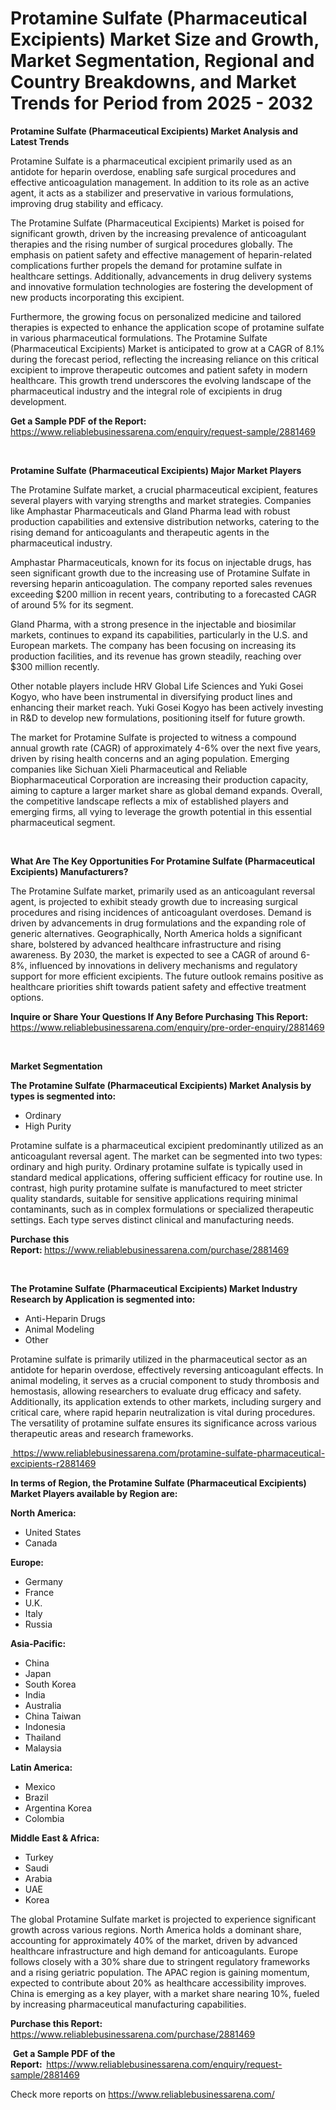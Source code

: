 <p><h1>Protamine Sulfate (Pharmaceutical Excipients) Market Size and Growth, Market Segmentation, Regional and Country Breakdowns, and Market Trends for Period from 2025 -  2032</h1></p><p><strong>Protamine Sulfate (Pharmaceutical Excipients) Market Analysis and Latest Trends</strong></p>
<p><p>Protamine Sulfate is a pharmaceutical excipient primarily used as an antidote for heparin overdose, enabling safe surgical procedures and effective anticoagulation management. In addition to its role as an active agent, it acts as a stabilizer and preservative in various formulations, improving drug stability and efficacy.</p><p>The Protamine Sulfate (Pharmaceutical Excipients) Market is poised for significant growth, driven by the increasing prevalence of anticoagulant therapies and the rising number of surgical procedures globally. The emphasis on patient safety and effective management of heparin-related complications further propels the demand for protamine sulfate in healthcare settings. Additionally, advancements in drug delivery systems and innovative formulation technologies are fostering the development of new products incorporating this excipient.</p><p>Furthermore, the growing focus on personalized medicine and tailored therapies is expected to enhance the application scope of protamine sulfate in various pharmaceutical formulations. The Protamine Sulfate (Pharmaceutical Excipients) Market is anticipated to grow at a CAGR of 8.1% during the forecast period, reflecting the increasing reliance on this critical excipient to improve therapeutic outcomes and patient safety in modern healthcare. This growth trend underscores the evolving landscape of the pharmaceutical industry and the integral role of excipients in drug development.</p></p>
<p><strong>Get a Sample PDF of the Report:&nbsp;</strong> <a href="https://www.reliablebusinessarena.com/enquiry/request-sample/2881469?utm_campaign=3195&utm_medium=2&utm_source=Github&utm_content=ia&utm_term=12032025&utm_id=protamine-sulfate-pharmaceutical-excipients">https://www.reliablebusinessarena.com/enquiry/request-sample/2881469</a></p>
<p>&nbsp;</p>
<p><strong>Protamine Sulfate (Pharmaceutical Excipients) Major Market Players</strong></p>
<p><p>The Protamine Sulfate market, a crucial pharmaceutical excipient, features several players with varying strengths and market strategies. Companies like Amphastar Pharmaceuticals and Gland Pharma lead with robust production capabilities and extensive distribution networks, catering to the rising demand for anticoagulants and therapeutic agents in the pharmaceutical industry. </p><p>Amphastar Pharmaceuticals, known for its focus on injectable drugs, has seen significant growth due to the increasing use of Protamine Sulfate in reversing heparin anticoagulation. The company reported sales revenues exceeding $200 million in recent years, contributing to a forecasted CAGR of around 5% for its segment.</p><p>Gland Pharma, with a strong presence in the injectable and biosimilar markets, continues to expand its capabilities, particularly in the U.S. and European markets. The company has been focusing on increasing its production facilities, and its revenue has grown steadily, reaching over $300 million recently.</p><p>Other notable players include HRV Global Life Sciences and Yuki Gosei Kogyo, who have been instrumental in diversifying product lines and enhancing their market reach. Yuki Gosei Kogyo has been actively investing in R&D to develop new formulations, positioning itself for future growth.</p><p>The market for Protamine Sulfate is projected to witness a compound annual growth rate (CAGR) of approximately 4-6% over the next five years, driven by rising health concerns and an aging population. Emerging companies like Sichuan Xieli Pharmaceutical and Reliable Biopharmaceutical Corporation are increasing their production capacity, aiming to capture a larger market share as global demand expands. Overall, the competitive landscape reflects a mix of established players and emerging firms, all vying to leverage the growth potential in this essential pharmaceutical segment.</p></p>
<p>&nbsp;</p>
<p><strong>What Are The Key Opportunities For Protamine Sulfate (Pharmaceutical Excipients) Manufacturers?</strong></p>
<p><p>The Protamine Sulfate market, primarily used as an anticoagulant reversal agent, is projected to exhibit steady growth due to increasing surgical procedures and rising incidences of anticoagulant overdoses. Demand is driven by advancements in drug formulations and the expanding role of generic alternatives. Geographically, North America holds a significant share, bolstered by advanced healthcare infrastructure and rising awareness. By 2030, the market is expected to see a CAGR of around 6-8%, influenced by innovations in delivery mechanisms and regulatory support for more efficient excipients. The future outlook remains positive as healthcare priorities shift towards patient safety and effective treatment options.</p></p>
<p><strong>Inquire or Share Your Questions If Any Before Purchasing This Report:</strong> <a href="https://www.reliablebusinessarena.com/enquiry/pre-order-enquiry/2881469?utm_campaign=3195&utm_medium=2&utm_source=Github&utm_content=ia&utm_term=12032025&utm_id=protamine-sulfate-pharmaceutical-excipients">https://www.reliablebusinessarena.com/enquiry/pre-order-enquiry/2881469</a></p>
<p>&nbsp;</p>
<p><strong>Market Segmentation</strong></p>
<p><strong>The Protamine Sulfate (Pharmaceutical Excipients) Market Analysis by types is segmented into:</strong></p>
<p><ul><li>Ordinary</li><li>High Purity</li></ul></p>
<p><p>Protamine sulfate is a pharmaceutical excipient predominantly utilized as an anticoagulant reversal agent. The market can be segmented into two types: ordinary and high purity. Ordinary protamine sulfate is typically used in standard medical applications, offering sufficient efficacy for routine use. In contrast, high purity protamine sulfate is manufactured to meet stricter quality standards, suitable for sensitive applications requiring minimal contaminants, such as in complex formulations or specialized therapeutic settings. Each type serves distinct clinical and manufacturing needs.</p></p>
<p><strong>Purchase this Report:&nbsp;</strong><a href="https://www.reliablebusinessarena.com/purchase/2881469?utm_campaign=3195&utm_medium=2&utm_source=Github&utm_content=ia&utm_term=12032025&utm_id=protamine-sulfate-pharmaceutical-excipients">https://www.reliablebusinessarena.com/purchase/2881469</a></p>
<p>&nbsp;</p>
<p><strong>The Protamine Sulfate (Pharmaceutical Excipients) Market Industry Research by Application is segmented into:</strong></p>
<p><ul><li>Anti-Heparin Drugs</li><li>Animal Modeling</li><li>Other</li></ul></p>
<p><p>Protamine sulfate is primarily utilized in the pharmaceutical sector as an antidote for heparin overdose, effectively reversing anticoagulant effects. In animal modeling, it serves as a crucial component to study thrombosis and hemostasis, allowing researchers to evaluate drug efficacy and safety. Additionally, its application extends to other markets, including surgery and critical care, where rapid heparin neutralization is vital during procedures. The versatility of protamine sulfate ensures its significance across various therapeutic areas and research frameworks.</p></p>
<p><a href="https://www.reliablebusinessarena.com/protamine-sulfate-pharmaceutical-excipients-r2881469?utm_campaign=3195&utm_medium=2&utm_source=Github&utm_content=ia&utm_term=12032025&utm_id=protamine-sulfate-pharmaceutical-excipients">&nbsp;https://www.reliablebusinessarena.com/protamine-sulfate-pharmaceutical-excipients-r2881469</a></p>
<p><strong>In terms of Region, the Protamine Sulfate (Pharmaceutical Excipients) Market Players available by Region are:</strong></p>
<p>
    <p> <strong> North America: </strong>
        <ul>
            <li>United States</li>
            <li>Canada</li>
        </ul>
        </p> 
    <p> <strong> Europe: </strong>
        <ul>
            <li>Germany</li>
            <li>France</li>
            <li>U.K.</li>
            <li>Italy</li>
            <li>Russia</li>
        </ul>
        </p> 
    <p> <strong> Asia-Pacific: </strong>
        <ul>
            <li>China</li>
            <li>Japan</li>
            <li>South Korea</li>
            <li>India</li>
            <li>Australia</li>
            <li>China Taiwan</li>
            <li>Indonesia</li>
            <li>Thailand</li>
            <li>Malaysia</li>
        </ul>
        </p> 
    <p> <strong> Latin America: </strong>
        <ul>
            <li>Mexico</li>
            <li>Brazil</li>
            <li>Argentina Korea</li>
            <li>Colombia</li>
        </ul>
        </p> 
    <p> <strong> Middle East & Africa: </strong>
        <ul>
            <li>Turkey</li>
            <li>Saudi</li>
            <li>Arabia</li>
            <li>UAE</li>
            <li>Korea</li>
        </ul>
    </p>
    </p>
<p><p>The global Protamine Sulfate market is projected to experience significant growth across various regions. North America holds a dominant share, accounting for approximately 40% of the market, driven by advanced healthcare infrastructure and high demand for anticoagulants. Europe follows closely with a 30% share due to stringent regulatory frameworks and a rising geriatric population. The APAC region is gaining momentum, expected to contribute about 20% as healthcare accessibility improves. China is emerging as a key player, with a market share nearing 10%, fueled by increasing pharmaceutical manufacturing capabilities.</p></p>
<p><strong>Purchase this Report: </strong><a href="https://www.reliablebusinessarena.com/purchase/2881469?utm_campaign=3195&utm_medium=2&utm_source=Github&utm_content=ia&utm_term=12032025&utm_id=protamine-sulfate-pharmaceutical-excipients">https://www.reliablebusinessarena.com/purchase/2881469</a></p>
<p>&nbsp;<strong>Get a Sample PDF of the Report:&nbsp;&nbsp;</strong><a href="https://www.reliablebusinessarena.com/enquiry/request-sample/2881469?utm_campaign=3195&utm_medium=2&utm_source=Github&utm_content=ia&utm_term=12032025&utm_id=protamine-sulfate-pharmaceutical-excipients">https://www.reliablebusinessarena.com/enquiry/request-sample/2881469</a></p>
<p><strong></strong></p>
<p>Check more reports on <a href="https://www.reliablebusinessarena.com/?utm_campaign=3195&utm_medium=2&utm_source=Github&utm_content=ia&utm_term=12032025&utm_id=protamine-sulfate-pharmaceutical-excipients">https://www.reliablebusinessarena.com/</a></p>